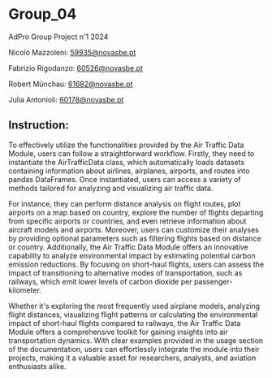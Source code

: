 # Group_04
AdPro Group Project n'1 2024

Nicolò Mazzoleni: 59935@novasbe.pt

Fabrizio Rigodanzo: 60526@novasbe.pt

Robert Münchau: 61682@novasbe.pt

Julia Antonioli: 60178@novasbe.pt

Instruction:
------------
To effectively utilize the functionalities provided by the Air Traffic Data Module, users can follow a straightforward workflow. Firstly, they need to instantiate the AirTrafficData class, which automatically loads datasets containing information about airlines, airplanes, airports, and routes into pandas DataFrames. Once instantiated, users can access a variety of methods tailored for analyzing and visualizing air traffic data. 

For instance, they can perform distance analysis on flight routes, plot airports on a map based on country, explore the number of flights departing from specific airports or countries, and even retrieve information about aircraft models and airports. Moreover, users can customize their analyses by providing optional parameters such as filtering flights based on distance or country. Additionally, the Air Traffic Data Module offers an innovative capability to analyze environmental impact by estimating potential carbon emission reductions. By focusing on short-haul flights, users can assess the impact of transitioning to alternative modes of transportation, such as railways, which emit lower levels of carbon dioxide per passenger-kilometer.

Whether it's exploring the most frequently used airplane models, analyzing flight distances, visualizing flight patterns or calculating the environmental impact of short-haul flights compared to railways, the Air Traffic Data Module offers a comprehensive toolkit for gaining insights into air transportation dynamics. With clear examples provided in the usage section of the documentation, users can effortlessly integrate the module into their projects, making it a valuable asset for researchers, analysts, and aviation enthusiasts alike.